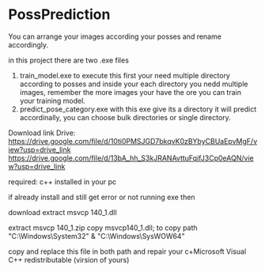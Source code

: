 # PossPrediction
You can arrange your images according your posses and rename accordingly. 

in this project there are two .exe files
1. train_model.exe
   to execute this first your need multiple directory according to posses and inside your each directory you nedd multiple images, remember the more images your have the ore you can train your training model.
2. predict_pose_category.exe
   with this exe give its a directory it will predict accordinally, you can choose bulk directories or single directory.

Download link Drive:
https://drive.google.com/file/d/10ti0PMSJGD7bkqvK0zBYbyCBUaEpvMgF/view?usp=drive_link
https://drive.google.com/file/d/13bA_hh_S3kJRANAvttuFqjfJ3Cp0eAQN/view?usp=drive_link


required:
c++ installed in your pc

if already install and still get error or not running exe then

download extract msvcp 140_1.dll

extract msvcp 140_1.zip
copy msvcp140_1.dll; to copy path "C:\Windows\System32" & "C:\Windows\SysWOW64"

copy and replace this file in both path and repair your c+Microsoft Visual C++ redistributable (virsion of yours)
